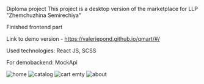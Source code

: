 Diploma project
This project is a desktop version of the marketplace for LLP "Zhemchuzhina Semirechiya"

Finished frontend part

Link to demo version - https://valeriepond.github.io/qmart/#/

Used technologies: React JS, SCSS

For demobackend: MockApi


![home](https://user-images.githubusercontent.com/60189171/219111031-bf4665b3-dafe-456c-8470-616323db3f9a.png)
![catalog](https://user-images.githubusercontent.com/60189171/219111085-aae5a19e-6b83-4962-b0ca-02cd0a64ef63.png)
![cart emty](https://user-images.githubusercontent.com/60189171/219111114-193b007b-338b-479c-9b1d-eb38d58141c2.png)
![about](https://user-images.githubusercontent.com/60189171/219111214-b5999b54-9c02-4046-abf7-96beebb2b44f.png)
